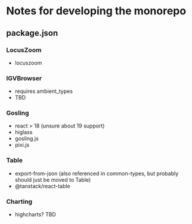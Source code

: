 # Notes for developing the monorepo

## package.json

### LocusZoom

* locuszoom

### IGVBrowser

* requires ambient_types
* TBD

### Gosling

* react > 18 (unsure about 19 support)
* higlass
* gosling.js
* pixi.js

### Table

* export-from-json (also referenced in common-types, but probably should just be moved to Table)
* @tanstack/react-table

### Charting

* highcharts? TBD
